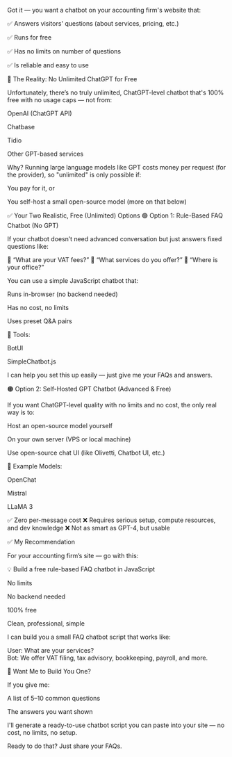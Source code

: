 Got it — you want a chatbot on your accounting firm's website that:

✅ Answers visitors' questions (about services, pricing, etc.)

✅ Runs for free

✅ Has no limits on number of questions

✅ Is reliable and easy to use

🚫 The Reality: No Unlimited ChatGPT for Free

Unfortunately, there’s no truly unlimited, ChatGPT-level chatbot that's 100% free with no usage caps — not from:

OpenAI (ChatGPT API)

Chatbase

Tidio

Other GPT-based services

Why? Running large language models like GPT costs money per request (for the provider), so "unlimited" is only possible if:

You pay for it, or

You self-host a small open-source model (more on that below)

✅ Your Two Realistic, Free (Unlimited) Options
🟢 Option 1: Rule-Based FAQ Chatbot (No GPT)

If your chatbot doesn’t need advanced conversation but just answers fixed questions like:

💬 “What are your VAT fees?”
💬 “What services do you offer?”
💬 “Where is your office?”

You can use a simple JavaScript chatbot that:

Runs in-browser (no backend needed)

Has no cost, no limits

Uses preset Q&A pairs

🔧 Tools:

BotUI

SimpleChatbot.js

I can help you set this up easily — just give me your FAQs and answers.

🟠 Option 2: Self-Hosted GPT Chatbot (Advanced & Free)

If you want ChatGPT-level quality with no limits and no cost, the only real way is to:

Host an open-source model yourself

On your own server (VPS or local machine)

Use open-source chat UI (like Olivetti, Chatbot UI, etc.)

🧠 Example Models:

OpenChat

Mistral

LLaMA 3

✅ Zero per-message cost
❌ Requires serious setup, compute resources, and dev knowledge
❌ Not as smart as GPT-4, but usable

✅ My Recommendation

For your accounting firm’s site — go with this:

💡 Build a free rule-based FAQ chatbot in JavaScript

No limits

No backend needed

100% free

Clean, professional, simple

I can build you a small FAQ chatbot script that works like:

User: What are your services?  
Bot: We offer VAT filing, tax advisory, bookkeeping, payroll, and more.

🔧 Want Me to Build You One?

If you give me:

A list of 5–10 common questions

The answers you want shown

I'll generate a ready-to-use chatbot script you can paste into your site — no cost, no limits, no setup.

Ready to do that? Just share your FAQs.